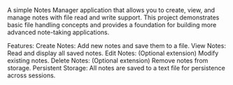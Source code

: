 A simple Notes Manager application that allows you to create, view, and manage notes with file read and write support. This project demonstrates basic file handling concepts and provides a foundation for building more advanced note-taking applications.

Features:
 Create Notes: Add new notes and save them to a file.
 View Notes: Read and display all saved notes.
 Edit Notes: (Optional extension) Modify existing notes.
 Delete Notes: (Optional extension) Remove notes from storage.
 Persistent Storage: All notes are saved to a text file for persistence across sessions.

